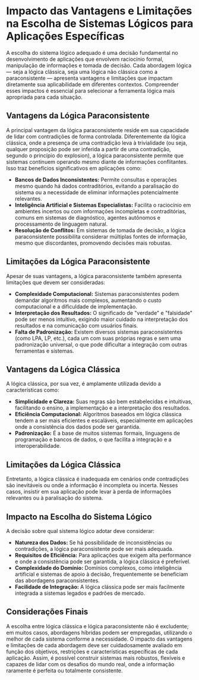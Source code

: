 
# Impacto das Vantagens e Limitações na Escolha de Sistemas Lógicos para Aplicações Específicas

A escolha do sistema lógico adequado é uma decisão fundamental no desenvolvimento de aplicações que envolvem raciocínio formal, manipulação de informações e tomada de decisão. Cada abordagem lógica — seja a lógica clássica, seja uma lógica não clássica como a paraconsistente — apresenta vantagens e limitações que impactam diretamente sua aplicabilidade em diferentes contextos. Compreender esses impactos é essencial para selecionar a ferramenta lógica mais apropriada para cada situação.

## Vantagens da Lógica Paraconsistente

A principal vantagem da lógica paraconsistente reside em sua capacidade de lidar com contradições de forma controlada. Diferentemente da lógica clássica, onde a presença de uma contradição leva à trivialidade (ou seja, qualquer proposição pode ser inferida a partir de uma contradição, segundo o princípio do explosion), a lógica paraconsistente permite que sistemas continuem operando mesmo diante de informações conflitantes. Isso traz benefícios significativos em aplicações como:

- **Bancos de Dados Inconsistentes:** Permite consultas e operações mesmo quando há dados contraditórios, evitando a paralisação do sistema ou a necessidade de eliminar informações potencialmente relevantes.
- **Inteligência Artificial e Sistemas Especialistas:** Facilita o raciocínio em ambientes incertos ou com informações incompletas e contraditórias, comuns em sistemas de diagnóstico, agentes autônomos e processamento de linguagem natural.
- **Resolução de Conflitos:** Em sistemas de tomada de decisão, a lógica paraconsistente possibilita considerar múltiplas fontes de informação, mesmo que discordantes, promovendo decisões mais robustas.

## Limitações da Lógica Paraconsistente

Apesar de suas vantagens, a lógica paraconsistente também apresenta limitações que devem ser consideradas:

- **Complexidade Computacional:** Sistemas paraconsistentes podem demandar algoritmos mais complexos, aumentando o custo computacional e a dificuldade de implementação.
- **Interpretação dos Resultados:** O significado de "verdade" e "falsidade" pode ser menos intuitivo, exigindo maior cuidado na interpretação dos resultados e na comunicação com usuários finais.
- **Falta de Padronização:** Existem diversos sistemas paraconsistentes (como LPA, LP, etc.), cada um com suas próprias regras e sem uma padronização universal, o que pode dificultar a integração com outras ferramentas e sistemas.

## Vantagens da Lógica Clássica

A lógica clássica, por sua vez, é amplamente utilizada devido a características como:

- **Simplicidade e Clareza:** Suas regras são bem estabelecidas e intuitivas, facilitando o ensino, a implementação e a interpretação dos resultados.
- **Eficiência Computacional:** Algoritmos baseados em lógica clássica tendem a ser mais eficientes e escaláveis, especialmente em aplicações onde a consistência dos dados pode ser garantida.
- **Padronização:** É a base de muitos sistemas formais, linguagens de programação e bancos de dados, o que facilita a integração e a interoperabilidade.

## Limitações da Lógica Clássica

Entretanto, a lógica clássica é inadequada em cenários onde contradições são inevitáveis ou onde a informação é incompleta ou incerta. Nesses casos, insistir em sua aplicação pode levar à perda de informações relevantes ou à paralisação do sistema.

## Impacto na Escolha do Sistema Lógico

A decisão sobre qual sistema lógico adotar deve considerar:

- **Natureza dos Dados:** Se há possibilidade de inconsistências ou contradições, a lógica paraconsistente pode ser mais adequada.
- **Requisitos de Eficiência:** Para aplicações que exigem alta performance e onde a consistência pode ser garantida, a lógica clássica é preferível.
- **Complexidade do Domínio:** Domínios complexos, como inteligência artificial e sistemas de apoio à decisão, frequentemente se beneficiam das abordagens paraconsistentes.
- **Facilidade de Integração:** A lógica clássica pode ser mais facilmente integrada a sistemas legados e padrões de mercado.

## Considerações Finais

A escolha entre lógica clássica e lógica paraconsistente não é excludente; em muitos casos, abordagens híbridas podem ser empregadas, utilizando o melhor de cada sistema conforme a necessidade. O impacto das vantagens e limitações de cada abordagem deve ser cuidadosamente avaliado em função dos objetivos, restrições e características específicas de cada aplicação. Assim, é possível construir sistemas mais robustos, flexíveis e capazes de lidar com os desafios do mundo real, onde a informação raramente é perfeita ou totalmente consistente.
```
